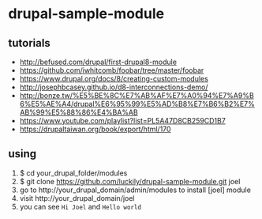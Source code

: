 # drupal-sample-module

## tutorials
 - http://befused.com/drupal/first-drupal8-module
 - https://github.com/iwhitcomb/foobar/tree/master/foobar
 - https://www.drupal.org/docs/8/creating-custom-modules
 - http://josephbcasey.github.io/d8-interconnections-demo/
 - http://bonze.tw/%E5%BE%8C%E7%AB%AF%E7%A0%94%E7%A9%B6%E5%AE%A4/drupal%E6%95%99%E5%AD%B8%E7%B6%B2%E7%AB%99%E5%88%86%E4%BA%AB
 - https://www.youtube.com/playlist?list=PL5A47D8CB259CD1B7
 - https://drupaltaiwan.org/book/export/html/170

## using
 1. $ cd your_drupal_folder/modules
 2. $ git clone https://github.com/luckily/drupal-sample-module.git joel
 3. go to http://your_drupal_domain/admin/modules to install [joel] module
 4. visit http://your_drupal_domain/joel
 5. you can see `Hi Joel` and `Hello world`